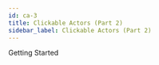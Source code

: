 ```yaml
---
id: ca-3
title: Clickable Actors (Part 2)
sidebar_label: Clickable Actors (Part 2)
---
```


Getting Started